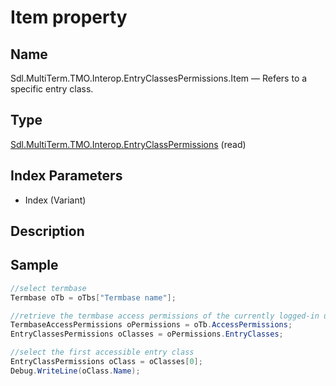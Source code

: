 # Item property

## Name

Sdl.MultiTerm.TMO.Interop.EntryClassesPermissions.Item —          Refers to a specific entry class.



## Type
[Sdl.MultiTerm.TMO.Interop.EntryClassPermissions](Sdl.MultiTerm.TMO.Interop.EntryClassPermissions.md)
(read)

## Index Parameters

* Index (Variant)

## Description

## Sample


```cs
//select termbase
Termbase oTb = oTbs["Termbase name"];

//retrieve the termbase access permissions of the currently logged-in user
TermbaseAccessPermissions oPermissions = oTb.AccessPermissions;
EntryClassesPermissions oClasses = oPermissions.EntryClasses;

//select the first accessible entry class
EntryClassPermissions oClass = oClasses[0];
Debug.WriteLine(oClass.Name);
```

